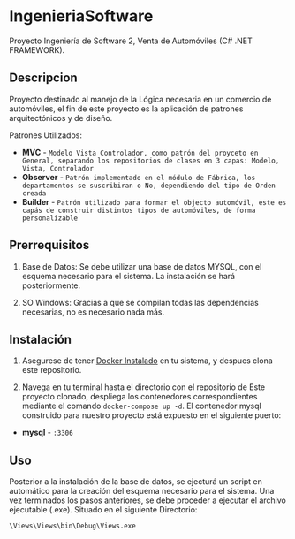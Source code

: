 # IngenieriaSoftware
Proyecto Ingeniería de Software 2, Venta de Automóviles (C# .NET FRAMEWORK).

## Descripcion

Proyecto destinado al manejo de la Lógica necesaria en un comercio de automóviles, el fin de este proyecto es la aplicación 
de patrones arquitectónicos y de diseño.

Patrones Utilizados:

- **MVC** - `Modelo Vista Controlador, como patrón del proyceto en General, separando los repositorios de clases en 3 capas: Modelo, Vista, Controlador`
- **Observer** - `Patrón implementado en el módulo de Fábrica, los departamentos se suscribiran o No, dependiendo del tipo de Orden creada`
- **Builder** - `Patrón utilizado para formar el objecto automóvil, este es capás de construir distintos tipos de automóviles, de forma personalizable`

## Prerrequisitos

1. Base de Datos: Se debe utilizar una base de datos MYSQL, con el esquema necesario para el sistema. La instalación se hará posteriormente.

2. SO Windows: Gracias a que se compilan todas las dependencias necesarias, no es necesario nada más.

## Instalación

1. Asegurese de tener [Docker Instalado](https://docs.docker.com/docker-for-mac/install/) en tu sistema, y despues clona este repositorio.

2. Navega en tu terminal hasta el directorio con el repositorio de Este proyecto clonado, despliega los contenedores correspondientes mediante el comando `docker-compose up -d`.
El contenedor mysql construido para nuestro proyecto está expuesto en el siguiente puerto:

- **mysql** - `:3306`

## Uso

Posterior a la instalación de la base de datos, se ejecturá un script en automático para la creación del esquema necesario para el sistema.
Una vez terminados los pasos anteriores, se debe proceder a ejecutar el archivo ejecutable (.exe). Situado en el siguiente Directorio:

`\Views\Views\bin\Debug\Views.exe`
